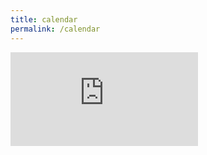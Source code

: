 ```yaml
---
title: calendar
permalink: /calendar
---
```

<div class="container m-3">
    <div class="embed-responsive embed-responsive-16by9">
        <iframe class="embed-responsive-item" src="https://calendar.google.com/calendar/embed?height=700&wkst=1&bgcolor=%23ffffff&ctz=America%2FNew_York&showTitle=0&showNav=0&showPrint=0&showTabs=0&showCalendars=0&showTz=1&showDate=1&mode=MONTH&src=dGVhbUBwZWFjY2Uub3Jn&color=%23039BE5" style="border-width:0" frameborder="0" scrolling="no">
        </iframe>
    </div>
</div>